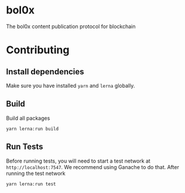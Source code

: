 bol0x
=====

The bol0x content publication protocol for blockchain

# Contributing

## Install dependencies
Make sure you have installed `yarn` and `lerna` globally.

## Build
Build all packages
```
yarn lerna:run build
```

## Run Tests
Before running tests, you will need to start a test network at `http://localhost:7547`. We recommend using Ganache to do that. After running the test network

```
yarn lerna:run test
```
